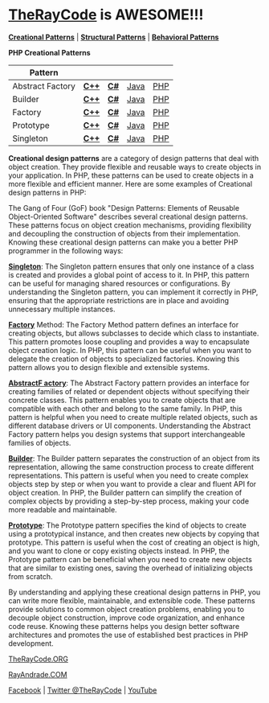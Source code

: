 # [TheRayCode](../../README.md) is AWESOME!!!

**[Creational Patterns](./README.md)** | **[Structural Patterns](../Structural/README.md)** | **[Behavioral Patterns](../Behavioral/README.md)**

**PHP Creational Patterns**

|Pattern|   |   |   |   |
|---|---|---|---|---|
| Abstract Factory | [**C++**](../../../../CPP/Creational/AbstractFactory/README.md) | [**C#**](../../../Csharp/Creational/AbstractFactory/README.md) | [Java](../../../Java/Creational/AbstractFactory/README.md) | [PHP](../PHP/Creational/AbstractFactory/README.md) |
| Builder| [**C++**](../../../CPP/Creational/Builder/README.md) | [**C#**](../../../Csharp/Creational/Builder/README.md) | [Java](../../../Java/Creational/Builder/README.md) | [PHP](../../../PHP/Creational/Builder/README.md) |
| Factory | [**C++**](../../../CPP/Creational/Builder/README.md) | [**C#**](../../../Csharp/Creational/Builder/README.md) | [Java](../../../Java/Creational/Builder/README.md) | [PHP](../../../PHP/Creational/Builder/README.md) |
| Prototype | [**C++**](../../../CPP/Creational/Prototype/README.md) | [**C#**](../../../Csharp/Creational/Prototype/README.md) | [Java](../../../Java/Creational/Prototype/README.md) | [PHP](../../../PHP/Creational/Prototype/README.md) |
| Singleton | [**C++**](../../../CPP/Creational/Singleton/README.md) | [**C#**](../../../Csharp/Creational/Singleton/README.md) | [Java](../../../Java/Creational/Singleton/README.md) | [PHP](../../../PHP/Creational/Singleton/README.md) |

**Creational design patterns** are a category of design patterns that deal with object creation. They provide flexible and reusable ways to create objects in your application. In PHP, these patterns can be used to create objects in a more flexible and efficient manner. Here are some examples of Creational design patterns in PHP:

The Gang of Four (GoF) book "Design Patterns: Elements of Reusable Object-Oriented Software" describes several creational design patterns. These patterns focus on object creation mechanisms, providing flexibility and decoupling the construction of objects from their implementation. Knowing these creational design patterns can make you a better PHP programmer in the following ways:

**[Singleton](./Singleton/README.md)**: The Singleton pattern ensures that only one instance of a class is created and provides a global point of access to it. In PHP, this pattern can be useful for managing shared resources or configurations. By understanding the Singleton pattern, you can implement it correctly in PHP, ensuring that the appropriate restrictions are in place and avoiding unnecessary multiple instances.

**[Factory](./Factory/README.md)** Method: The Factory Method pattern defines an interface for creating objects, but allows subclasses to decide which class to instantiate. This pattern promotes loose coupling and provides a way to encapsulate object creation logic. In PHP, this pattern can be useful when you want to delegate the creation of objects to specialized factories. Knowing this pattern allows you to design flexible and extensible systems.

**[AbstractF actory](./AbstractFactory/README.md)**: The Abstract Factory pattern provides an interface for creating families of related or dependent objects without specifying their concrete classes. This pattern enables you to create objects that are compatible with each other and belong to the same family. In PHP, this pattern is helpful when you need to create multiple related objects, such as different database drivers or UI components. Understanding the Abstract Factory pattern helps you design systems that support interchangeable families of objects.

**[Builder](./Builder/README.md)**: The Builder pattern separates the construction of an object from its representation, allowing the same construction process to create different representations. This pattern is useful when you need to create complex objects step by step or when you want to provide a clear and fluent API for object creation. In PHP, the Builder pattern can simplify the creation of complex objects by providing a step-by-step process, making your code more readable and maintainable.

**[Prototype](./Prototype/README.md)**: The Prototype pattern specifies the kind of objects to create using a prototypical instance, and then creates new objects by copying that prototype. This pattern is useful when the cost of creating an object is high, and you want to clone or copy existing objects instead. In PHP, the Prototype pattern can be beneficial when you need to create new objects that are similar to existing ones, saving the overhead of initializing objects from scratch.

By understanding and applying these creational design patterns in PHP, you can write more flexible, maintainable, and extensible code. These patterns provide solutions to common object creation problems, enabling you to decouple object construction, improve code organization, and enhance code reuse. Knowing these patterns helps you design better software architectures and promotes the use of established best practices in PHP development.

[TheRayCode.ORG](https://www.TheRayCode.org)

[RayAndrade.COM](https://www.RayAndrade.com)

[Facebook](https://www.facebook.com/TheRayCode/) | [Twitter @TheRayCode](https://www.twitter.com/TheRayCode/) | [YouTube](https://www.youtube.com/TheRayCode/)
